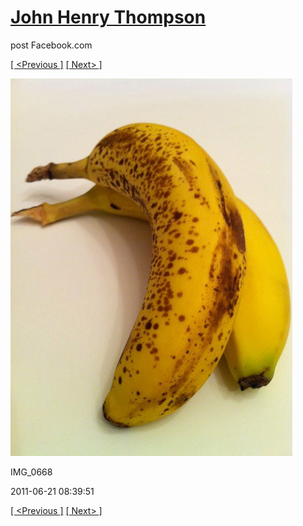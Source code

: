 # [John Henry Thompson](../README.md)
post Facebook.com

[[ <Previous ]](2011-06-22-8.md) [[ Next> ]](2011-06-19-1.md)

[![](../media/2011-06-21/Table-IMG_0668.jpg)](../README.md)

IMG_0668

2011-06-21 08:39:51

[[ <Previous ]](2011-06-22-8.md) [[ Next> ]](2011-06-19-1.md)
